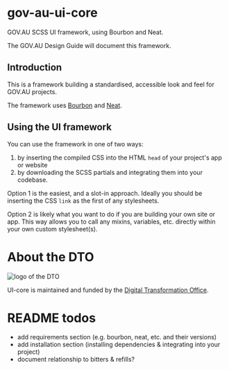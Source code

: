 # gov-au-ui-core

GOV.AU SCSS UI framework, using Bourbon and Neat.

The GOV.AU Design Guide will document this framework.

## Introduction

This is a framework building a standardised, accessible look and feel for GOV.AU projects.

The framework uses [Bourbon](https://github.com/thoughtbot/bourbon) and [Neat](https://github.com/thoughtbot/neat).

## Using the UI framework

You can use the framework in one of two ways:

1. by inserting the compiled CSS into the HTML `head` of your project's app or website
2. by downloading the SCSS partials and integrating them into your codebase.

Option 1 is the easiest, and a slot-in approach. Ideally you should be inserting the CSS `link` as the first of any stylesheets.

Option 2 is likely what you want to do if you are building your own site or app. This way allows you to call any mixins, variables, etc. directly within your own custom stylesheet(s).

# About the DTO

![](https://www.dto.gov.au/images/govt-crest.png "logo of the DTO")

UI-core is maintained and funded by the [Digital Transformation Office](https://www.dto.gov.au/).

# README todos

- add requirements section (e.g. bourbon, neat, etc. and their versions)
- add installation section (installing dependencies & integrating into your project)
- document relationship to bitters & refills?
